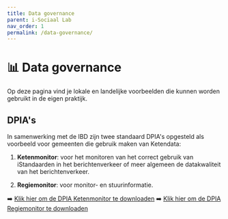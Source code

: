 ```yaml
---
title: Data governance
parent: i-Sociaal Lab
nav_order: 1
permalink: /data-governance/
---
```


# 📊 Data governance
Op deze pagina vind je lokale en landelijke voorbeelden die kunnen worden gebruikt in de eigen praktijk. 

## DPIA's
In samenwerking met de IBD zijn twee standaard DPIA's opgesteld als voorbeeld voor gemeenten die gebruik maken van Ketendata: 
1. **Ketenmonitor**: voor het monitoren van het correct gebruik van iStandaarden in het berichtenverkeer of meer algemeen de datakwaliteit van het berichtenverkeer.
 
2. **Regiemonitor**: voor monitor- en stuurinformatie.

➡️ [Klik hier om de DPIA Ketenmonitor te downloaden](https://i-sociaal-lab.github.io/Site/data-governance/DPIA-Ketenmonitor.docx)
➡️ [Klik hier om de DPIA Regiemonitor te downloaden](https://i-sociaal-lab.github.io/Site/data-governance/DPIA-Regiemonitor.docx)




